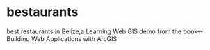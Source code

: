# bestaurants
best restaurants in Belize,a Learning Web GIS demo from the book--Building Web Applications with ArcGIS
